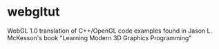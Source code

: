 # webgltut
WebGL 1.0 translation of C++/OpenGL code examples found in Jason L. McKesson's book "Learning Modern 3D Graphics Programming"
